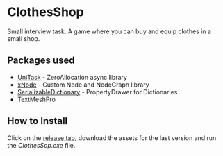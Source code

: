 # ClothesShop
Small interview task. A game where you can buy and equip clothes in a small shop.



## Packages used
- [UniTask](https://github.com/Cysharp/UniTask) - ZeroAllocation async library
- [xNode](https://github.com/Siccity/xNode) - Custom Node and NodeGraph library
- [SerializableDictionary](https://github.com/azixMcAze/Unity-SerializableDictionary) - PropertyDrawer for Dictionaries
- TextMeshPro



## How to Install
Click on the [release tab](https://github.com/GuedesArthur/ClothesShop/releases/tag/1.0.0), download the assets for the last version and run the *ClothesSop.exe* file.
